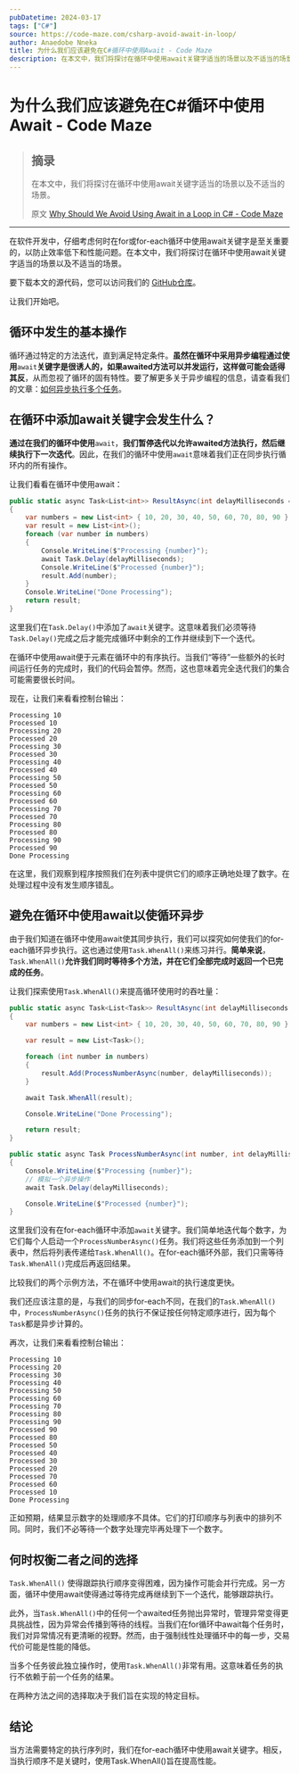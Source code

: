 ```yaml
---
pubDatetime: 2024-03-17
tags: ["C#"]
source: https://code-maze.com/csharp-avoid-await-in-loop/
author: Anaedobe Nneka
title: 为什么我们应该避免在C#循环中使用Await - Code Maze
description: 在本文中，我们将探讨在循环中使用await关键字适当的场景以及不适当的场景。
---
```


# 为什么我们应该避免在C#循环中使用Await - Code Maze

> ## 摘录
>
> 在本文中，我们将探讨在循环中使用await关键字适当的场景以及不适当的场景。
>
> 原文 [Why Should We Avoid Using Await in a Loop in C# - Code Maze](https://code-maze.com/csharp-avoid-await-in-loop/)

---

在软件开发中，仔细考虑何时在for或for-each循环中使用await关键字是至关重要的，以防止效率低下和性能问题。在本文中，我们将探讨在循环中使用await关键字适当的场景以及不适当的场景。

要下载本文的源代码，您可以访问我们的 [GitHub仓库](https://github.com/CodeMazeBlog/CodeMazeGuides/tree/main/async-csharp/AwaitInForEachLoops)。

让我们开始吧。

## 循环中发生的基本操作

循环通过特定的方法迭代，直到满足特定条件。**虽然在循环中采用异步编程通过使用**`await`**关键字是很诱人的，如果awaited方法可以并发运行，这样做可能会适得其反**，从而忽视了循环的固有特性。要了解更多关于异步编程的信息，请查看我们的文章：[如何异步执行多个任务](https://code-maze.com/csharp-execute-multiple-tasks-asynchronously/)。

## 在循环中添加await关键字会发生什么？

**通过在我们的循环中使用**`await`，**我们暂停迭代以允许awaited方法执行，然后继续执行下一次迭代**。因此，在我们的循环中使用`await`意味着我们正在同步执行循环内的所有操作。

让我们看看在循环中使用await：

```csharp
public static async Task<List<int>> ResultAsync(int delayMilliseconds = 1000)
{
    var numbers = new List<int> { 10, 20, 30, 40, 50, 60, 70, 80, 90 };
    var result = new List<int>();
    foreach (var number in numbers)
    {
        Console.WriteLine($"Processing {number}");
        await Task.Delay(delayMilliseconds);
        Console.WriteLine($"Processed {number}");
        result.Add(number);
    }
    Console.WriteLine("Done Processing");
    return result;
}
```

这里我们在`Task.Delay()`中添加了`await`关键字。这意味着我们必须等待`Task.Delay()`完成之后才能完成循环中剩余的工作并继续到下一个迭代。

在循环中使用await便于元素在循环中的有序执行。当我们“等待”一些额外的长时间运行任务的完成时，我们的代码会暂停。然而，这也意味着完全迭代我们的集合可能需要很长时间。

现在，让我们来看看控制台输出：

```shell
Processing 10
Processed 10
Processing 20
Processed 20
Processing 30
Processed 30
Processing 40
Processed 40
Processing 50
Processed 50
Processing 60
Processed 60
Processing 70
Processed 70
Processing 80
Processed 80
Processing 90
Processed 90
Done Processing
```

在这里，我们观察到程序按照我们在列表中提供它们的顺序正确地处理了数字。在处理过程中没有发生顺序错乱。

## 避免在循环中使用await以使循环异步

由于我们知道在循环中使用await使其同步执行，我们可以探究如何使我们的for-each循环异步执行。这也通过使用`Task.WhenAll()`来练习并行。**简单来说**，`Task.WhenAll()`**允许我们同时等待多个方法，并在它们全部完成时返回一个已完成的任务**。

让我们探索使用`Task.WhenAll()`来提高循环使用时的吞吐量：

```csharp
public static async Task<List<Task>> ResultAsync(int delayMilliseconds = 1000)
{
    var numbers = new List<int> { 10, 20, 30, 40, 50, 60, 70, 80, 90 };

    var result = new List<Task>();

    foreach (int number in numbers)
    {
        result.Add(ProcessNumberAsync(number, delayMilliseconds));
    }

    await Task.WhenAll(result);

    Console.WriteLine("Done Processing");

    return result;
}

public static async Task ProcessNumberAsync(int number, int delayMilliseconds)
{
    Console.WriteLine($"Processing {number}");
    // 模拟一个异步操作
    await Task.Delay(delayMilliseconds);

    Console.WriteLine($"Processed {number}");
}
```

这里我们没有在for-each循环中添加`await`关键字。我们简单地迭代每个数字，为它们每个人启动一个`ProcessNumberAsync()`任务。我们将这些任务添加到一个列表中，然后将列表传递给`Task.WhenAll()`。在for-each循环外部，我们只需等待`Task.WhenAll()`完成后再返回结果。

比较我们的两个示例方法，不在循环中使用await的执行速度更快。

我们还应该注意的是，与我们的同步for-each不同，在我们的`Task.WhenAll()`中，`ProcessNumberAsync()`任务的执行不保证按任何特定顺序进行，因为每个`Task`都是异步计算的。

再次，让我们来看看控制台输出：

```shell
Processing 10
Processing 20
Processing 30
Processing 40
Processing 50
Processing 60
Processing 70
Processing 80
Processing 90
Processed 90
Processed 80
Processed 50
Processed 40
Processed 30
Processed 20
Processed 70
Processed 60
Processed 10
Done Processing
```

正如预期，结果显示数字的处理顺序不具体。它们的打印顺序与列表中的排列不同。同时，我们不必等待一个数字处理完毕再处理下一个数字。

## 何时权衡二者之间的选择

`Task.WhenAll()` 使得跟踪执行顺序变得困难，因为操作可能会并行完成。另一方面，循环中使用await使得通过等待完成再继续到下一个迭代，能够跟踪执行。

此外，当`Task.WhenAll()`中的任何一个awaited任务抛出异常时，管理异常变得更具挑战性，因为异常会传播到等待的线程。当我们在for循环中await每个任务时，我们对异常情况有更清晰的视野。然而，由于强制线性处理循环中的每一步，交易代价可能是性能的降低。

当多个任务彼此独立操作时，使用`Task.WhenAll()`非常有用。这意味着任务的执行不依赖于前一个任务的结果。

在两种方法之间的选择取决于我们旨在实现的特定目标。

## 结论

当方法需要特定的执行序列时，我们在for-each循环中使用await关键字。相反，当执行顺序不是关键时，使用Task.WhenAll()旨在提高性能。

